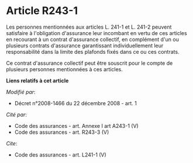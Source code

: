 # Article R243-1

Les personnes mentionnées aux articles L. 241-1 et L. 241-2 peuvent satisfaire à l'obligation d'assurance leur incombant en
vertu de ces articles en recourant à un contrat d'assurance collectif, en complément d'un ou plusieurs contrats d'assurance
garantissant individuellement leur responsabilité dans la limite des plafonds fixés dans ce ou ces contrats. 

Ce contrat d'assurance collectif peut être souscrit pour le compte de plusieurs personnes mentionnées à ces articles.

**Liens relatifs à cet article**

_Modifié par_:

  - Décret n°2008-1466 du 22 décembre 2008 - art. 1

_Cité par_:

  - Code des assurances - art. Annexe I art A243-1 (V)
  - Code des assurances - art. R243-3 (V)

_Cite_:

  - Code des assurances - art. L241-1 (V)
